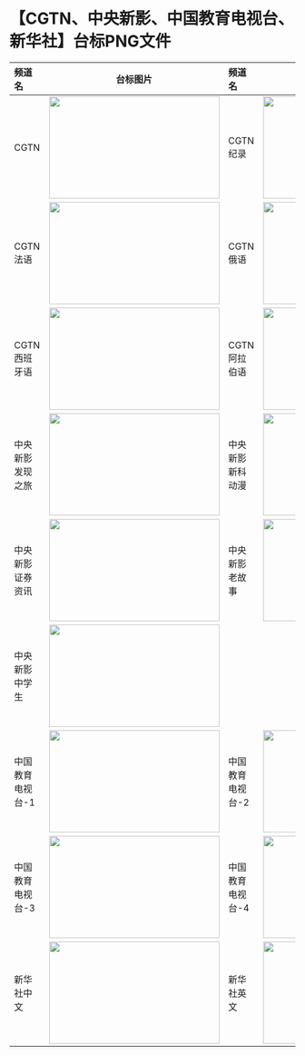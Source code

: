 # 【CGTN、中央新影、中国教育电视台、新华社】台标PNG文件
|频道名|台标图片|频道名|台标图片|
|:---|:---:|:---|:---:|
|CGTN|<img src="https://raw.githubusercontent.com/wanglindl/TVLogo/main/img/CGTN.png" width="300" height="180">|CGTN纪录|<img src="https://raw.githubusercontent.com/wanglindl/TVLogo/main/img/CGTNjilu.png" width="300" height="180">|
|CGTN法语|<img src="https://raw.githubusercontent.com/wanglindl/TVLogo/main/img/CGTNfy.png" width="300" height="180">|CGTN俄语|<img src="https://raw.githubusercontent.com/wanglindl/TVLogo/main/img/CGTNey.png" width="300" height="180">|
|CGTN西班牙语|<img src="https://raw.githubusercontent.com/wanglindl/TVLogo/main/img/CGTNxbyy.png" width="300" height="180">|CGTN阿拉伯语|<img src="https://raw.githubusercontent.com/wanglindl/TVLogo/main/img/CGTNalby.png" width="300" height="180">|
|中央新影发现之旅|<img src="https://raw.githubusercontent.com/wanglindl/TVLogo/main/img/CNDfxzl.png" width="300" height="180">|中央新影新科动漫|<img src="https://raw.githubusercontent.com/wanglindl/TVLogo/main/img/CNDxkdm.png" width="300" height="180">|
|中央新影证券资讯|<img src="https://raw.githubusercontent.com/wanglindl/TVLogo/main/img/CNDzqzx.png" width="300" height="180">|中央新影老故事|<img src="https://raw.githubusercontent.com/wanglindl/TVLogo/main/img/CNDlgs.png" width="300" height="180">|
|中央新影中学生|<img src="https://raw.githubusercontent.com/wanglindl/TVLogo/main/img/CNDzxs.png" width="300" height="180">|
|中国教育电视台-1|<img src="https://raw.githubusercontent.com/wanglindl/TVLogo/main/img/CETV1.png" width="300" height="180">|中国教育电视台-2|<img src="https://raw.githubusercontent.com/wanglindl/TVLogo/main/img/CETV2.png" width="300" height="180">|
|中国教育电视台-3|<img src="https://raw.githubusercontent.com/wanglindl/TVLogo/main/img/CETV3.png" width="300" height="180">|中国教育电视台-4|<img src="https://raw.githubusercontent.com/wanglindl/TVLogo/main/img/CETV4.png" width="300" height="180">|
|新华社中文|<img src="https://raw.githubusercontent.com/wanglindl/TVLogo/main/img/CNCCN.png" width="300" height="180">|新华社英文|<img src="https://raw.githubusercontent.com/wanglindl/TVLogo/main/img/CNCEN.png" width="300" height="180">|
